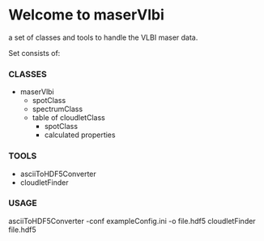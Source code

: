 # Welcome to maserVlbi
a set of classes and tools to handle the VLBI maser data.

Set consists of:

### CLASSES ###

- maserVlbi
    -  spotClass
    -  spectrumClass
    -  table of cloudletClass
        - spotClass
        - calculated properties


### TOOLS ###
- asciiToHDF5Converter
- cloudletFinder

### USAGE ###
asciiToHDF5Converter -conf exampleConfig.ini -o file.hdf5
cloudletFinder file.hdf5
